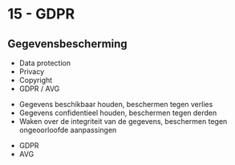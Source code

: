 # 15 - GDPR
## Gegevensbescherming
- Data protection
- Privacy
- Copyright
- GDPR / AVG

+ Gegevens beschikbaar houden, beschermen tegen verlies
+ Gegevens confidentieel houden, beschermen tegen derden
+ Waken over de integriteit van de gegevens, beschermen tegen ongeoorloofde aanpassingen

- GDPR
- AVG
<!--stackedit_data:
eyJoaXN0b3J5IjpbMzUzMjk3ODg4LDM5Mzg1NTA1MV19
-->